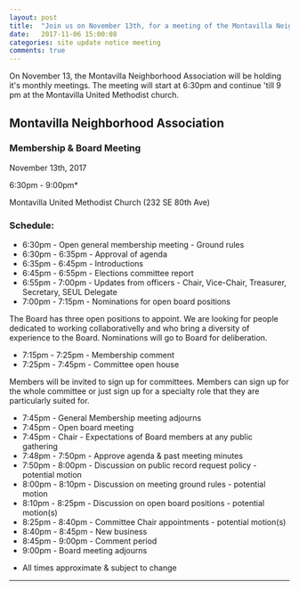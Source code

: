 ```yaml
---
layout: post
title:  "Join us on November 13th, for a meeting of the Montavilla Neighborhood Association Board"
date:   2017-11-06 15:00:08
categories: site update notice meeting
comments: true
---
```

On November 13, the Montavilla Neighborhood Association will be holding it's monthly meetings. The meeting will start at 6:30pm and continue 'till 9 pm at the Montavilla United Methodist church.

## Montavilla Neighborhood Association
### Membership & Board Meeting

November 13th, 2017

6:30pm - 9:00pm*

Montavilla United Methodist Church (232 SE 80th Ave)



### Schedule:
* 6:30pm - Open general membership meeting - Ground rules
* 6:30pm - 6:35pm - Approval of agenda
* 6:35pm - 6:45pm - Introductions
* 6:45pm - 6:55pm - Elections committee report
* 6:55pm - 7:00pm - Updates from officers - Chair, Vice-Chair, Treasurer, Secretary, SEUL Delegate
* 7:00pm - 7:15pm - Nominations for open board positions

The Board has three open positions to appoint. We are looking for
people dedicated to working collaborativelly and who bring a
diversity of experience to the Board. Nominations will go to Board
for deliberation.

* 7:15pm - 7:25pm - Membership comment
* 7:25pm - 7:45pm - Committee open house

Members will be invited to sign up for committees. Members can
sign up for the whole committee or just sign up for a specialty role
that they are particularly suited for.

* 7:45pm - General Membership meeting adjourns
* 7:45pm - Open board meeting
* 7:45pm - Chair - Expectations of Board members at any public gathering
* 7:48pm - 7:50pm - Approve agenda & past meeting minutes
* 7:50pm - 8:00pm - Discussion on public record request policy - potential motion
* 8:00pm - 8:10pm - Discussion on meeting ground rules - potential motion
* 8:10pm - 8:25pm - Discussion on open board positions - potential motion(s)
* 8:25pm - 8:40pm - Committee Chair appointments - potential motion(s)
* 8:40pm - 8:45pm - New business
* 8:45pm - 9:00pm - Comment period
* 9:00pm - Board meeting adjourns
 - All times approximate & subject to change
---
